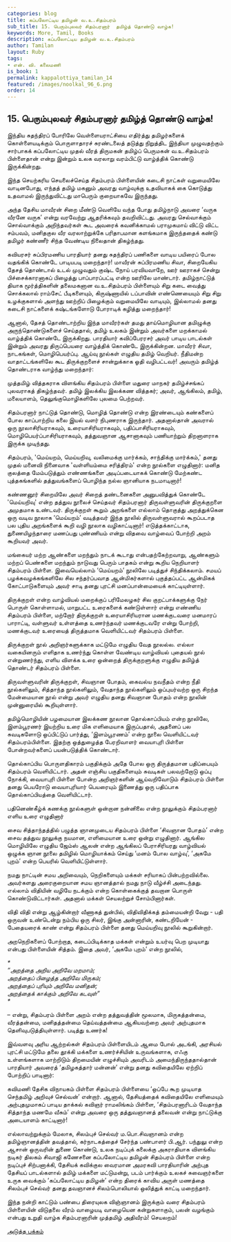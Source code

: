 ```yaml
---
categories: blog
title: கப்பலோட்டிய தமிழன் வ.உ.சிதம்பரம்
sub_title: ﻿15. பெரும்புலவர் சிதம்பரனார்  தமிழ்த் தொண்டு வாழ்க!
keywords: More, Tamil, Books
description: கப்பலோட்டிய தமிழன் வ.உ.சிதம்பரம்
author: Tamilan
layout: Ruby
tags:
- என். வி. கலைமணி
is_book: 1
permalink: kappalottiya_tamilan_14
featured: /images/noolkal_96_6.png
order: 14
---
```

## ﻿15. பெரும்புலவர் சிதம்பரனார் தமிழ்த் தொண்டு வாழ்க!

இந்திய சுதந்திரப் போரிலே வெள்ளையராட்சியை எதிர்த்து தமிழர்களைக் கொள்ளையடிக்கும் பொருளாதாரச் சுரண்டலைத் தடுத்து நிறுத்திட இந்தியா முழுவதற்கும் சார்பாகக் கப்பலோட்டிய முதல் வீரத் திருமகன் தமிழ்ப் பெருமகன் வ.உ.சிதம்பரம் பிள்ளைதான் என்று இன்றும் உலக வரலாறு வரம்பிட்டு வாழ்த்திக் கொண்டு இருக்கின்றது.

இந்த செயற்கரிய செயலைச்செய்த சிதம்பரம் பிள்ளையின் கடைசி நாட்கள் வறுமையிலே வாடினபோது, எந்தத் தமிழ் மகனும் அவரது வாழ்வுக்கு உதவியாகக் கை கொடுத்து உதவாமல் இருந்துவிட்டது மாபெரும் குறையாகவே இருந்தது.

அந்த தேசிய மாவீரன் சிறை மீண்டு வெளியே வந்த போது தமிழ்நாடு அவரை ‘வருக வீரனே வருக’ என்று வரவேற்று ஆதரிக்கவும் தவறிவிட்டது. அவரது செல்வாக்கும் சொல்வாக்கும் அறிந்தவர்கள் கூட அவரைக் கவனிக்காமல் பராமுகமாய் விட்டு விட்ட சம்பவம், மனிதகுல வீர வரலாற்றுக்கே பரிதாபமான களங்கமாக இருந்ததைக் கண்டு தமிழர் கண்ணீர் சிந்த வேண்டிய நிலைதான் திகழ்ந்தது.

கவியரசர் சுப்பிரமணிய பாரதியார் தனது சுதந்திரப் பணிகளை வாடிய பயிரைப் போல வதங்கிக் கொண்டே பாடியபடி மறைந்தார்! மாவீரன் சுப்பிரமணிய சிவா, சிறையேகிய தேசத் தொண்டால் உடல் முழுவதும் குஷ்ட நோய் பரவியவாறே, ஊர் ஊராகச் சென்று பிச்சைக்காரனாகப் பிழைத்து பாப்பாரப்பட்டி என்ற ஊரிலே மாண்டார். தமிழ்நாட்டுத் தியாக மூர்த்திகளின் தலைமகனான வ.உ.சிதம்பரம் பிள்ளையும் சிறு கடை வைத்து சொக்கலால் ராம்சேட் பீடிகளையும், கிருஷ்ணாயில் டப்பாவின் எண்ணெயையும் சிறு சிறு உழக்குகளால் அளந்து ஊற்றிப் பிழைக்கும் வறுமையிலே வாடியும், இல்லாமல் தனது கடைசி நாட்களைக் கஷ்டங்களோடு போராடிக் கழித்து மறைந்தார்!

ஆனால், தேசத் தொண்டாற்றிய இந்த மாவீரர்கள் தமது தாய்மொழியான தமிழுக்கு அருந்தொண்டுகளைச் செய்ததால், தமிழ் உலகம் இன்றும் அவர்களை மறக்காமல் வாழ்த்திக் கொண்டே இருக்கிறது. பாரதியார் கவிப்பேரரசர் அவர் பாடிய பாடல்கள் இன்றும் அவரது திருப்பெயரை வாழ்த்திக் கொண்டே இருக்கின்றன. மாவீரர் சிவா, நாடகங்கள், மொழிபெயர்ப்பு. ஆய்வு நூல்கள் எழுதிய தமிழ் வெறியர். நீதிமன்ற வாதாட்டங்களிலே கூட திருக்குறளைச் சான்றுக்காக ஓதி வழிபட்டவர்! அவரும் தமிழ்த் தொண்டராக வாழ்ந்து மறைந்தார்:

முத்தமிழ் வித்தகராக விளங்கிய சிதம்பரம் பிள்ளை மதுரை மாநகர் தமிழ்ச்சங்கப் புலவராகத் திகழ்ந்தவர். தமிழ் இலக்கிய இலக்கண வித்தகர்; அவர், ஆங்கிலம், தமிழ், மலையாளம், தெலுங்குமொழிகளிலே புலமை பெற்றவர்.

சிதம்பரனார் நாட்டுத் தொண்டு, மொழித் தொண்டு என்ற இரண்டையும் கண்களைப் போல காப்பாற்றிய கலை இயல் வளர் நிபுணராக இருந்தார். அதனால்தான் அவரால் ஒரு நூலாசிரியராகவும், உரையாசிரியராகவும், பதிப்பாசிரியராகவும், மொழிபெயர்ப்பாசிரியராகவும், தத்துவஞான ஆசானாகவும் பணியாற்றும் திறனாளராக இருக்க முடிந்தது.

சிதம்பரம், 'மெய்யறம், மெய்யறிவு, வலிமைக்கு மார்க்கம், சாந்திக்கு மார்க்கம்,' தனது முதல் மனைவி நினைவாக 'வள்ளியம்மை சரித்திரம்' என்ற நூல்களை எழுதினார்: மனித குலத்தை மேம்படுத்தும் எண்ணங்களை அடிப்படையாகக் கொண்டு மேற்கண்ட புத்தகங்களில் தத்துவங்களைப் பொழிந்த நல்ல ஞானியாக நடமாடினார்!

கண்ணனூர் சிறையிலே அவர் சிறைத் தண்டனைகளை அனுபவித்துக் கொண்டே 'மெய்யறிவு' என்ற தத்துவ நூலைச் செய்தவர் சிதம்பரனார் திருவள்ளுவரின் திருக்குறளை அமுதமாக உண்டவர். திருக்குறள் கூறும் அறங்களை எல்லாம் தொகுத்து அறத்துக்கென ஒரு வடிவ நூலாக ‘மெய்யறம்’ வடித்தவர் இந்த நூலில் திருவள்ளுவரால் கூறப்படாத பல புதிய அறங்களைக் கூறி வழி நூலாக வழிகாட்டினார்! எடுத்தக்காட்டாக, துணையிழந்தாரை மணப்பது புண்ணியம் என்று விதவை வாழ்வைப் போற்றி அறம் கூறியவர் அவர்.

மங்கையர் மற்ற ஆண்களை மறந்தும் நாடக் கூடாது என்பதற்கேற்றவாறு, ஆண்களும் மற்றப் பெண்களை மறந்தும் நாடுவது பெரும் பாதகம் என்று கூறிய நெறியாளர் சிதம்பரம் பிள்ளை. இவையெல்லாம் ‘மெய்யறம்’ நூலிலே படித்துச் சிந்திக்கலாம். சமயப் பழக்கவழக்கங்களிலே சில சந்தர்ப்பவாத ஆன்மிகர்களால் புகுத்தப்பட்ட ஆன்மிகக் கோட்பாடுகளையும் அவர் சாடி தனது புரட்சி மனப்பான்மையைக் காட்டியுள்ளார்.

திருக்குறள் என்ற வாழ்வியல் மறைக்குப் பரிமேலழகர் சில குறட்பாக்களுக்கு நேர் பொருள் கொள்ளாமல், மாறுபட்ட உரைகளைக் கண்டுள்ளார் என்று எண்ணிய சிதம்பரம் பிள்ளை, மற்றோர் திருக்குறள் உரையாசிரியரான மணக்குடவரை மனமாரப் பாராட்டி, வள்ளுவர் உள்ளத்தை உணர்ந்தவர் மணக்குடவரே என்று போற்றி, மணக்குடவர் உரையைத் திருத்தமாக வெளியிட்டவர் சிதம்பரம் பிள்ளை.

திருக்குறள் நூல் அறிஞர்களுக்காக மட்டுமே எழுதிய வேத நூலல்ல. எல்லா வகையினரும் எளிதாக உணர்ந்து கொள்ள வேண்டிய வாழ்வியல் புதையல் நூல் என்றுணர்ந்து, எளிய விளக்க உரை ஒன்றைத் திருக்குறளுக்கு எழுதிய தமிழ்த் தொண்டர் சிதம்பரம் பிள்ளை.

திருவள்ளுவரின் திருக்குறள், சிவஞான போதம், கைவல்ய நவநீதம் என்ற நீதி நூல்களிலும், சித்தாந்த நூல்களிலும், வேதாந்த நூல்களிலும் ஒப்புயர்வற்ற ஒரு சிறந்த மேன்மையான நூல் என்று அவர் எழுதிய தனது சிவஞான போதம் என்ற நூலின் முன்னுரையில் கூறியுள்ளார்.

தமிழ்மொழியின் பழமையான இலக்கண நூலான தொல்காப்பியம் என்ற நூலிலே, இளம்பூரணர் இயற்றிய உரை மிக எளிமையாக இருப்பதால், அதனைப் பல சுவடிகளோடு ஒப்பிட்டுப் பார்த்து, ‘இளம்பூரணம்’ என்ற நூலை வெளியிட்டவர் சிதம்பரம்பிள்ளை. இதற்கு ஒத்துழைத்த பேரறிவாளர் வையாபுரி பிள்ளை போன்றவர்களைப் பயன்படுத்திக் கொண்டார்.

தொல்காப்பிய பொருளதிகாரம் பகுதிக்கும் அதே போல ஒரு திருத்தமான பதிப்பையும் சிதம்பரம் வெளியிட்டார். அதன் எஞ்சிய பகுதிகளையும் சுவடிகள் பலவற்றோடு ஒப்பு நோக்கி, வையாபுரி பிள்ளை போன்ற அறிஞர்களின் ஆய்வறிவோடும் சிதம்பரம் பிள்ளை தனது பெயரோடு வையாபுரியார் பெயரையும் இணைத்து ஒரு பதிப்பாக தொல்காப்பியத்தை வெளியிட்டார்.

பதினெண்கீழ்க் கணக்கு நூல்களுள் ஒன்றான நன்னிலை என்ற நூலுக்கும் சிதம்பரனார் எளிய உரை எழுதினார்

சைவ சித்தாந்தத்தில் பழுத்த ஞானமுடைய சிதம்பரம் பிள்ளை ‘சிவஞான போதம்’ என்ற சைவ தத்துவ நூலுக்கு நயமான, எளிமையான உரை ஒன்று எழுதினார். ஆங்கில மொழியிலே எழுதிய ஜேம்ஸ் ஆலன் என்ற ஆங்கிலப் பேராசிரியரது வாழ்வியல் ஒழுக்க ஞான நூலை தமிழில் மொழியாக்கம் செய்து ‘மனம் போல வாழ்வு’, ‘அகமே புறம்’ என்ற பெயரில் வெளியிட்டுள்ளார்.

நமது நாட்டின் சமய அறிவையும், நெறிகளையும் மக்கள் சரியாகப் பின்பற்றவில்லை. அவர்களது அரைகுறையான சமய ஞானத்தால் நமது நாடு வீழ்ச்சி அடைந்தது. எல்லாம் விதியின் வழியே நடக்கும் என்ற கொள்கைக்குத் தவறான பொருள் கொண்டுவிட்டார்கள். அதனால் மக்கள் செயலற்றுச் சோம்பினார்கள்.

விதி விதி என்று ஆழ்கின்றார் வீணாகத் துன்பில், விதிவிதிக்கத் தம்மையன்றி வேறு - பதி ஒருவன் உண்டென்று நம்பிய ஒரு சிலர், இங்கு அன்னாரின், கண்டறியேன் - பேதையரைக் காண் என்று சிதம்பரம் பிள்ளை தனது மெய்யறிவு நூலில் கூறுகின்றார்.

அறநெறிகளைப் போற்றாத, கடைப்பிடிக்காத மக்கள் என்றும் உயர்வு பெற முடியாது என்பது பிள்ளையின் சித்தம். இதை அவர், ‘அகமே புறம்’ என்ற நூலில்,

_*  
“அறத்தை அறிய அறிவே மறமாம்;  
அறத்தைப் பிழைத்த அறிவே மிருகம்;  
அறத்தைப் புரியும் அறிவே மனிதன்;  
அறத்தைக் காக்கும் அறிவே கடவுள்”  
*_

– என்று, சிதம்பரம் பிள்ளை அறம் என்ற தத்துவத்தின் மூலமாக, மிருகத்தன்மை, வீரத்தன்மை, மனிதத்தன்மை தெய்வத்தன்மை ஆகியவற்றை அவர் அற்புதமாக தெளிவுபடுத்தியுள்ளார். படித்து உணர்க!

இவ்வளவு அரிய ஆற்றல்கள் சிதம்பரம் பிள்ளையிடம் ஆமை போல் அடங்கி, அரசியல் புரட்சி மட்டுமே தலை தூக்கி மக்களை உணர்ச்சியின் உருவங்களாக, எஃகு உள்ளங்களாக மாற்றிடும் திறமையின் எழுச்சியும் அவரிடம் அமைந்திருந்ததால்தான் பாரதியார் அவரைத் ‘தமிழகத்தார் மன்னன்’ என்று தனது கவிதையிலே ஏற்றிப் போற்றிப் பாடினார்:

கவிமணி தேசிக விநாயகம் பிள்ளை சிதம்பரம் பிள்ளையை ‘ஒப்பே கூற முடியாத செந்தமிழ் அறிவுச் செல்வன்’ என்றார். ஆனால், தேசியத்தைக் கவிதையிலே எளிமையும் அற்புதமுமாகப் பாடிய தாக்கல் கவிஞர் ராமலிங்கம் பிள்ளை, ‘சிதம்பரனாரிடம் வேதாந்த சித்தாந்த மணமே வீசும்’ என்று அவரை ஒரு தத்துவஞானத் தலைவன் என்று நாட்டுக்கு அடையாளம் காட்டினார்!

எல்லாவற்றுக்கும் மேலாக, சிலம்புச் செல்வர் ம.பொ.சிவஞானம் என்ற தமிழ்ஞானத்தின் தவத்தால், கர்நாடகத்தைச் சேர்ந்த பண்பாளர் பி.ஆர். பந்துலு என்ற ஆசான் ஒருவரின் துணை கொண்டு, உலக நடிப்புக் கலைக்கு அகராதியாக விளங்கிய நடிகர் திலகம் சிவாஜி கணேசனை கப்பலோட்டிய தமிழன் சிதம்பரம் பிள்ளை என்ற நடிப்புச் சிற்பனாக்கி, தேசியக் கவிக்குல வைரமான அமரகவி பாரதியாரின் அற்புத தேசியப் பாடல்களால் தமிழ் மக்களை மட்டுமன்று, படம் பார்க்கும் உலகச் சுவைஞர்களை உருக வைக்கும் ‘கப்பலோட்டிய தமிழன்’ என்ற திரைக் காவிய அருள் மணத்தை சிலம்புச் செல்வர் தனது தவஞானச் சிலம்பொலியால் ஒலித்துக் காட்டி மறைந்தார்.

இந்த நன்றி காட்டும் பண்பை திரையுலக விஞ்ஞானம் இருக்கும் வரை சிதம்பரம் பிள்ளையின் விடுதலை வீரம் வாழையடி வாழையென கன்றுகளாகும், பலன் வழங்கும் என்பது உறுதி வாழ்க சிதம்பரனாரின் முத்தமிழ் அதிவீரம்! செயலறம்!

[அடுத்த பக்கம்](kappalottiya_tamilan_15)